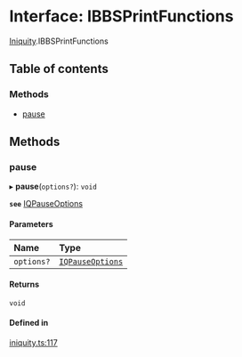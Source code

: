 # Interface: IBBSPrintFunctions

[Iniquity](../modules/Iniquity.md).IBBSPrintFunctions

## Table of contents

### Methods

- [pause](Iniquity.IBBSPrintFunctions.md#pause)

## Methods

### pause

▸ **pause**(`options?`): `void`

**`see`** [IQPauseOptions](Iniquity.IQPauseOptions.md)

#### Parameters

| Name | Type |
| :------ | :------ |
| `options?` | [`IQPauseOptions`](Iniquity.IQPauseOptions.md) |

#### Returns

`void`

#### Defined in

[iniquity.ts:117](https://github.com/iniquitybbs/iniquity/blob/11fe461/packages/core/src/iniquity.ts#L117)
